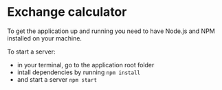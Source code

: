 # Exchange calculator

To get the application up and running you need to have Node.js and NPM installed on your machine.

To start a server:

* in your terminal, go to the application root folder
* intall dependencies by running `npm install`
* and start a server `npm start`
